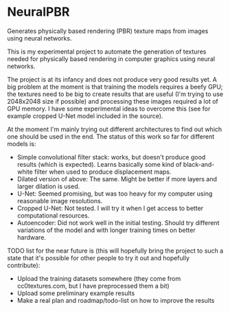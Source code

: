 # NeuralPBR
Generates physically based rendering (PBR) texture maps from images using neural networks.

This is my experimental project to automate the generation of textures needed for physically
based rendering in computer graphics using neural networks.

The project is at its infancy and does not produce very good results yet. A big problem at the
moment is that training the models requires a beefy GPU; the textures need to be big
to create results that are useful (I'm trying to use 2048x2048 size if possible) and processing
these images required a lot of GPU memory. I have some experimental ideas to overcome this (see for example
cropped U-Net model included in the source).

At the moment I'm mainly trying out different architectures to find out which one should be used
in the end. The status of this work so far for different models is:

* Simple convolutional filter stack: works, but doesn't produce good results (which is expected). Learns basically some kind of black-and-white filter when used to produce displacement maps.
* Dilated version of above: The same. Might be better if more layers and larger dilation is used.
* U-Net: Seemed promising, but was too heavy for my computer using reasonable image resolutions.
* Cropped U-Net: Not tested. I will try it when I get access to better computational resources.
* Autoencoder: Did not work well in the initial testing. Should try different variations of the model and with longer training times on better hardware.

TODO list for the near future is (this will hopefully bring the project to such a state that it's possible for
other people to try it out and hopefully contribute):
* Upload the training datasets somewhere (they come from cc0textures.com, but I have preprocessed them a bit)
* Upload some preliminary example results
* Make a real plan and roadmap/todo-list on how to improve the results
